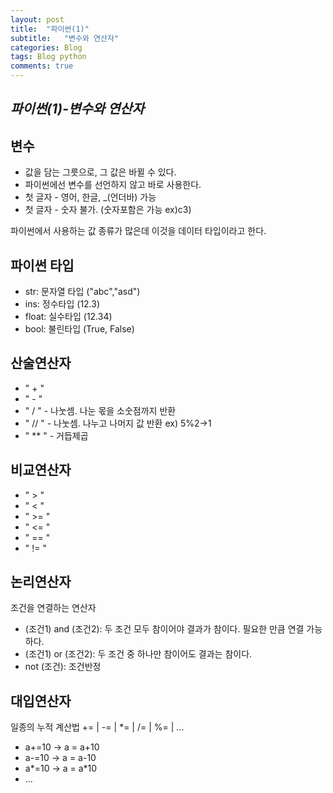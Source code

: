 ```yaml
---
layout: post
title:  "파이썬(1)"
subtitle:   "변수와 연산자"
categories: Blog
tags: Blog python   
comments: true
---
```



## _파이썬(1)-변수와 연산자_

## 변수
- 값을 담는 그릇으로, 그 값은 바뀔 수 있다.
- 파이썬에선 변수를 선언하지 않고 바로 사용한다.
- 첫 글자 - 영어, 한글, _(언더바) 가능
- 첫 글자 - 숫자 불가. (숫자포함은 가능 ex)c3)

파이썬에서 사용하는 값 종류가 많은데 이것을 데이터 타입이라고 한다.

## 파이썬 타입
- str: 문자열 타입 ("abc","asd")
- ins: 정수타입 (12.3)
- float: 실수타입 (12.34)
- bool: 불린타입 (True, False)
 

## 산술연산자
- " + "
- " - "
- " / "  - 나눗셈. 나눈 몫을 소숫점까지 반환
- " // " - 나눗셈. 나누고 나머지 값 반환 ex) 5%2->1
- " ** " - 거듭제곱

## 비교연산자
- " > "
- " < "
- " >= " 
- " <= " 
- " == " 
- " != "

## 논리연산자
조건을 연결하는 연산자
- (조건1) and (조건2): 두 조건 모두 참이어야 결과가 참이다. 필요한 만큼 연결 가능하다.
- (조건1) or (조건2): 두 조건 중 하나만 참이어도 결과는 참이다.
- not (조건): 조건반정

## 대입연산자
일종의 누적 계산법
+= | -= | *= | /= | %= | ...
- a+=10 -> a = a+10
- a-=10 -> a = a-10
- a*=10 -> a = a*10
- ...

